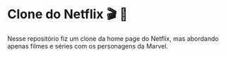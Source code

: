 # Clone do Netflix :clapper: :movie_camera:

Nesse repositório fiz um clone da home page do Netflix, mas abordando apenas filmes e séries com os personagens da Marvel.

